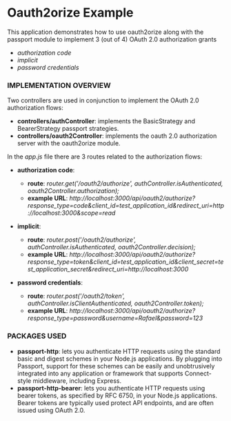 # Oauth2orize Example

This application demonstrates how to use oauth2orize along with the passport module to implement 3 (out of 4) OAuth 2.0 authorization grants

* *authorization code*
* *implicit*
* *password credentials* 

### IMPLEMENTATION OVERVIEW

Two controllers are used in conjunction to implement the OAuth 2.0 authorization flows:

* **controllers/authController**: implements the BasicStrategy and BearerStrategy passport strategies.
* **controllers/oauth2Controller**: implements the oauth 2.0 authorization server with the oauth2orize module.

In the *app.js* file there are 3 routes related to the authorization flows:

* **authorization code**: 
    * **route**: *router.get('/oauth2/authorize', authController.isAuthenticated, oauth2Controller.authorization);*    
    * **example URL**: *http://localhost:3000/api/oauth2/authorize?response_type=code&client_id=test_application_id&redirect_uri=http://localhost:3000&scope=read*
    
* **implicit**: 
    * **route**: *router.post('/oauth2/authorize', authController.isAuthenticated, oauth2Controller.decision);*
    * **example URL**: *http://localhost:3000/api/oauth2/authorize?response_type=token&client_id=test_application_id&client_secret=test_application_secret&redirect_uri=http://localhost:3000*
    
* **password credentials**: 
    * **route**: *router.post('/oauth2/token', authController.isClientAuthenticated, oauth2Controller.token);*
    * **example URL**: *http://localhost:3000/api/oauth2/authorize?response_type=password&username=Rafael&password=123*

### PACKAGES USED

* **passport-http**: lets you authenticate HTTP requests using the standard basic and digest schemes in your Node.js applications. By plugging into Passport, support for these schemes can be easily and unobtrusively integrated into any application or framework that supports Connect-style middleware, including Express.
* **passport-http-bearer**: lets you authenticate HTTP requests using bearer tokens, as specified by RFC 6750, in your Node.js applications. Bearer tokens are typically used protect API endpoints, and are often issued using OAuth 2.0.



